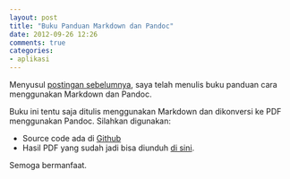 ```yaml
---
layout: post
title: "Buku Panduan Markdown dan Pandoc"
date: 2012-09-26 12:26
comments: true
categories: 
- aplikasi
---
```


Menyusul [postingan sebelumnya](http://software.endy.muhardin.com/aplikasi/membuat-dokumen-dengan-markdown-dan-pandoc/), saya telah menulis buku panduan cara menggunakan Markdown dan Pandoc.

Buku ini tentu saja ditulis menggunakan Markdown dan dikonversi ke PDF menggunakan Pandoc. Silahkan digunakan:

* Source code ada di [Github](https://github.com/endymuhardin/buku-pandoc)
* Hasil PDF yang sudah jadi bisa diunduh [di sini](http://endy.muhardin.googlepages.com/markdown-dan-pandoc.pdf).

Semoga bermanfaat.
